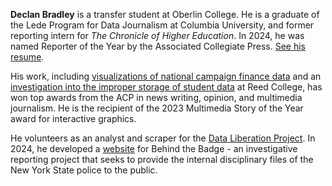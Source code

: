 **Declan Bradley** is a transfer student at Oberlin College. He is a graduate of the Lede Program for Data Journalism at Columbia University, and former reporting intern for *The Chronicle of Higher Education*. In 2024, he was named Reporter of the Year by the Associated Collegiate Press. [See his resume](https://www.declanrjb.com/DeclanBradley_Resume.pdf).

His work, including [visualizations of national campaign finance data](https://declanrjb.github.io/congress-finance) and an [investigation into the improper storage of student data](https://www.declanrjb.com/clips/systems-flaw.pdf) at Reed College, has won top awards from the ACP in news writing, opinion, and multimedia journalism. He is the recipient of the 2023 Multimedia Story of the Year award for interactive graphics.

He volunteers as an analyst and scraper for the [Data Liberation Project](https://www.data-liberation-project.org/). In 2024, he developed a [website](https://www.policefilesny.com/) for Behind the Badge - an investigative reporting project that seeks to provide the internal disciplinary files of the New York State police to the public.

<!---
declanrjb/declanrjb is a ✨ special ✨ repository because its `README.md` (this file) appears on your GitHub profile.
You can click the Preview link to take a look at your changes.
--->
